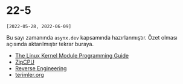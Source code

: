 # 22-5

`[2022-05-28, 2022-06-09]`

Bu sayı zamanında `asynx.dev` kapsamında hazırlanmıştır. Özet olması açısında
aktarılmıştır tekrar buraya.

- [The Linux Kernel Module Programming Guide](https://sysprog21.github.io/lkmpg/)
- [ZipCPU](https://zipcpu.com/)
- [Reverse Engineering](https://github.com/mytechnotalent/Reverse-Engineering)
- [terimler.org](https://terimler.org/)
